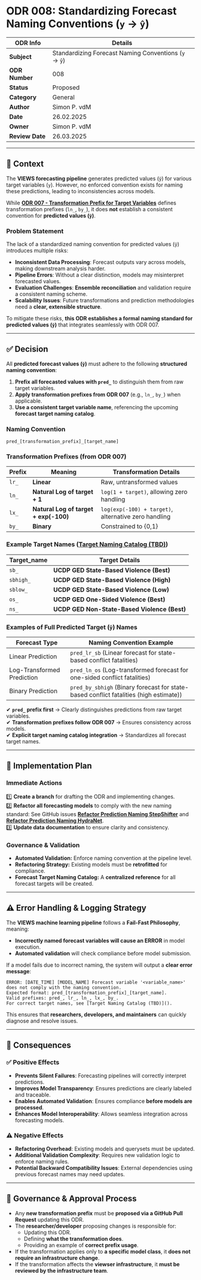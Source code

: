 # ODR 008: Standardizing Forecast Naming Conventions (`y` → `ŷ`)  

| ODR Info        | Details |
|----------------|---------|
| **Subject**    | Standardizing Forecast Naming Conventions (`y` → `ŷ`) |
| **ODR Number** | 008 |
| **Status**     | Proposed |
| **Category**   | General |
| **Author**     | Simon P. vdM |
| **Date**       | 26.02.2025 |
| **Owner**      | Simon P. vdM |
| **Review Date**| 26.03.2025 |

---

## 📌 Context  

The **VIEWS forecasting pipeline** generates predicted values (`ŷ`) for various target variables (`y`). However, no enforced convention exists for naming these predictions, leading to inconsistencies across models.  

While **[ODR 007 - Transformation Prefix for Target Variables](https://github.com/views-platform/docs/blob/main/ODRs/general_007__transformation_prefix_for_target.md)** defines transformation prefixes (`ln_`, `by_`), it does **not** establish a consistent convention for **predicted values (`ŷ`)**.  

### **Problem Statement**  
The lack of a standardized naming convention for predicted values (`ŷ`) introduces multiple risks:  
- **Inconsistent Data Processing**: Forecast outputs vary across models, making downstream analysis harder.  
- **Pipeline Errors**: Without a clear distinction, models may misinterpret forecasted values.  
- **Evaluation Challenges**: **Ensemble reconciliation** and validation require a consistent naming scheme.  
- **Scalability Issues**: Future transformations and prediction methodologies need a **clear, extensible structure**.  

To mitigate these risks, **this ODR establishes a formal naming standard for predicted values (`ŷ`)** that integrates seamlessly with ODR 007.  

---

## ✅ Decision  

All **predicted forecast values (`ŷ`)** must adhere to the following **structured naming convention**:  
1. **Prefix all forecasted values with `pred_`** to distinguish them from raw target variables.  
2. **Apply transformation prefixes from ODR 007** (e.g., `ln_`, `by_`) when applicable.  
3. **Use a consistent target variable name**, referencing the upcoming **forecast target naming catalog**.  

### **Naming Convention**  
```plaintext
pred_[transformation_prefix]_[target_name]
```

### **Transformation Prefixes (from ODR 007)**  
| Prefix | Meaning | Transformation Details |
|--------|---------|------------------------|
| `lr_` | **Linear** | Raw, untransformed values |
| `ln_` | **Natural Log of target + 1** | `log(1 + target)`, allowing zero handling |
| `lx_` | **Natural Log of target + exp(-100)** | `log(exp(-100) + target)`, alternative zero handling |
| `by_` | **Binary** | Constrained to {0,1} |

### **Example Target Names ([Target Naming Catalog (TBD)]())**  
| Target_name | Target Details |  
|-------------|---------------|  
| `sb_` | **UCDP GED State-Based Violence (Best)** |  
| `sbhigh_` | **UCDP GED State-Based Violence (High)** |  
| `sblow_` | **UCDP GED State-Based Violence (Low)** |  
| `os_` | **UCDP GED One-Sided Violence (Best)** |  
| `ns_` | **UCDP GED Non-State-Based Violence (Best)** |  

### **Examples of Full Predicted Target (`ŷ`) Names**  
| Forecast Type  | Naming Convention Example |
|---------------|-------------------------|
| Linear Prediction | `pred_lr_sb` (Linear forecast for state-based conflict fatalities) |
| Log-Transformed Prediction | `pred_ln_os` (Log-transformed forecast for one-sided conflict fatalities) |
| Binary Prediction | `pred_by_sbhigh` (Binary forecast for state-based conflict fatalities (high estimate)) |

✔ **`pred_` prefix first** → Clearly distinguishes predictions from raw target variables.  
✔ **Transformation prefixes follow ODR 007** → Ensures consistency across models.  
✔ **Explicit target naming catalog integration** → Standardizes all forecast target names.  

---

## 🔧 Implementation Plan  

### **Immediate Actions**  
1️⃣ **Create a branch** for drafting the ODR and implementing changes.  
2️⃣ **Refactor all forecasting models** to comply with the new naming standard: See GitHub issues **[Refactor Prediction Naming StepShifter](...)** and **[Refactor Prediction Naming HydraNet](...)**.  
3️⃣ **Update data documentation** to ensure clarity and consistency.  

### **Governance & Validation**  
- **Automated Validation:** Enforce naming convention at the pipeline level.  
- **Refactoring Strategy:** Existing models must be **retrofitted** for compliance.  
- **Forecast Target Naming Catalog:** A **centralized reference** for all forecast targets will be created.  

---

## ⚠ Error Handling & Logging Strategy  

The **VIEWS machine learning pipeline** follows a **Fail-Fast Philosophy**, meaning:  
- **Incorrectly named forecast variables will cause an ERROR** in model execution.  
- **Automated validation** will check compliance before model submission.  

If a model fails due to incorrect naming, the system will output a **clear error message**:  
```plaintext
ERROR: [DATE_TIME] [MODEL_NAME] Forecast variable '<variable_name>' does not comply with the naming convention.
Expected format: pred_[transformation_prefix]_[target_name].
Valid prefixes: pred_, lr_, ln_, lx_, by_.
For correct target names, see [Target Naming Catalog (TBD)]().
```
This ensures that **researchers, developers, and maintainers** can quickly diagnose and resolve issues.  

---

## 📌 Consequences  

### **✅ Positive Effects**  
- **Prevents Silent Failures**: Forecasting pipelines will correctly interpret predictions.  
- **Improves Model Transparency**: Ensures predictions are clearly labeled and traceable.  
- **Enables Automated Validation**: Ensures compliance **before models are processed**.  
- **Enhances Model Interoperability**: Allows seamless integration across forecasting models.  

### **⚠ Negative Effects**  
- **Refactoring Overhead**: Existing models and querysets must be updated.  
- **Additional Validation Complexity**: Requires new validation logic to enforce naming rules.  
- **Potential Backward Compatibility Issues**: External dependencies using previous forecast names may need updates.  

---

## 🔄 Governance & Approval Process  

- Any **new transformation prefix** must be **proposed via a GitHub Pull Request** updating this ODR.  
- The **researcher/developer** proposing changes is responsible for:  
  - Updating this ODR.  
  - Defining **what the transformation does**.  
  - Providing an example of **correct prefix usage**.  
- If the transformation applies only to **a specific model class**, it **does not require an infrastructure change**.  
- If the transformation affects the **viewser infrastructure**, it **must be reviewed by the infrastructure team**.  


